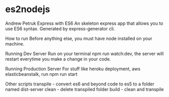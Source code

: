 # es2nodejs
Andrew Petruk
Express with ES6
An skeleton express app that allows you to use ES6 syntax. Generated by express-generator cli.

How to run
Before anything else, you must have node installed on your machine.

Running Dev Server
Run on your terminal npm run watch:dev, the server will restart everytime you make a change in your code.

Running Production Server
For stuff like heroku deployment, aws elasticbeanstalk, run npm run start

Other scripts
transpile - convert es6 and beyond code to es5 to a folder named dist-server
clean - delete transpiled folder
build - clean and transpile
